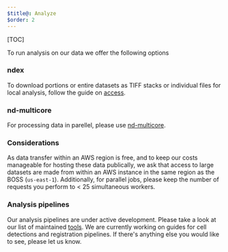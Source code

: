 ```yaml
---
$title@: Analyze
$order: 2
---
```


[TOC]

To run analysis on our data we offer the following options

### ndex

To download portions or entire datasets as TIFF stacks or individual files for local analysis, follow the guide on [access]([url('/content/guides/access.md')]).

### nd-multicore

For processing data in parellel, please use <a href="https://github.com/rguo123/nd-multicore" target="_blank">nd-multicore</a>.  

### Considerations

As data transfer within an AWS region is free, and to keep our costs manageable for hosting these data publically, we ask that access to large datasets are made from within an AWS instance in the same region as the BOSS (`us-east-1`).  Additionally, for parallel jobs, please keep the number of requests you perform to < 25 simultaneous workers.

### Analysis pipelines

Our analysis pipelines are under active development.  Please take a look at our list of maintained [tools]([url('/content/pages/tools.html')]).  We are currently working on guides for cell detections and registration pipelines.  If there's anything else you would like to see, please let us know.